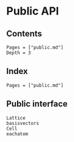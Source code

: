 # Public API

## Contents

```@contents
Pages = ["public.md"]
Depth = 3
```

## Index

```@index
Pages = ["public.md"]
```

## Public interface

```@docs
Lattice
basisvectors
Cell
eachatom
```
